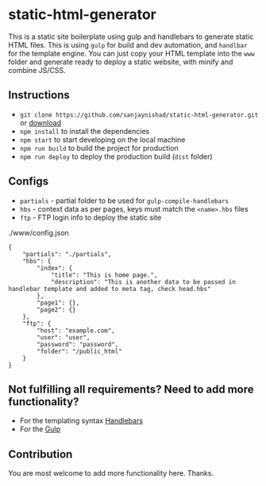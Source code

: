 # static-html-generator
This is a static site boilerplate using gulp and handlebars to generate static HTML files. This is using `gulp` for build and dev automation, and `handlbar` for the template engine.
You can just copy your HTML template into the `www` folder and generate ready to deploy a static website, with minify and combine JS/CSS.

## Instructions
- `git clone https://github.com/sanjaynishad/static-html-generator.git` or [download](https://github.com/sanjaynishad/static-html-generator/archive/refs/heads/master.zip)
- `npm install` to install the dependencies
- `npm start` to start developing on the local machine
- `npm run build` to build the project for production
- `npm run deploy` to deploy the production build (`dist` folder)

## Configs
- `partials` - partial folder to be used for `gulp-compile-handlebars`
- `hbs` - context data as per pages, keys must match the `<name>.hbs` files
- `ftp` - FTP login info to deploy the static site

./www/config.json
```
{
    "partials": "./partials",
    "hbs": {
        "index": {
            "title": "This is home page.",
            "description": "This is another data to be passed in handlebar template and added to meta tag, check head.hbs"
        },
        "page1": {},
        "page2": {}
    },
    "ftp": {
        "host": "example.com",
        "user": "user",
        "password": "password",
        "folder": "/public_html"
    }
}
```

## Not fulfilling all requirements? Need to add more functionality?
- For the templating syntax [Handlebars](https://handlebarsjs.com/)
- For the [Gulp](https://gulpjs.com/)

## Contribution
You are most welcome to add more functionality here. Thanks.
